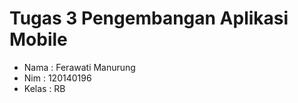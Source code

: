 # Tugas 3 Pengembangan Aplikasi Mobile

* Nama  : Ferawati Manurung 
* Nim   : 120140196
* Kelas : RB
